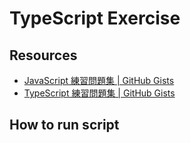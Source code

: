 # TypeScript Exercise

## Resources

- [JavaScript 練習問題集 | GitHub Gists](https://gist.github.com/kenmori/1961ce0140dc3307a0e641c8dde6701d)
- [TypeScript 練習問題集 | GitHub Gists](https://gist.github.com/kenmori/8cea4b82dd12ad31f565721c9c456662)

## How to run script

